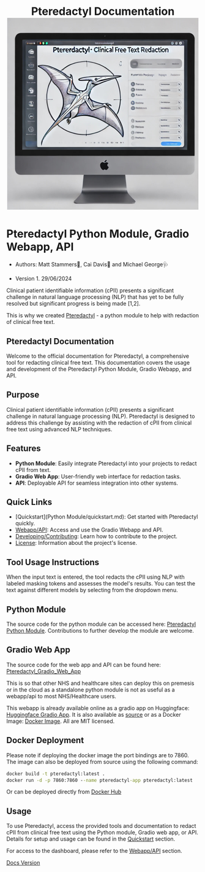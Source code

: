 <h1 align="center">
<br>Pteredactyl Documentation <br>
<img src="https://github.com/MattStammers/Pteredactyl/raw/main/src/pteredactyl_webapp/assets/img/Pteredactyl_Logo.jpg" alt="Pteredactyl Logo" width="500">
</h1>

# Pteredactyl Python Module, Gradio Webapp, API

- Authors: Matt Stammers🧪, Cai Davis🥼 and Michael George🩺

- Version 1. 29/06/2024

Clinical patient identifiable information (cPII) presents a significant challenge in natural language processing (NLP) that has yet to be fully resolved but significant progress is being made [1,2].

This is why we created [Pteredactyl](https://pypi.org/project/pteredactyl/) - a python module to help with redaction of clinical free text.

## Pteredactyl Documentation

Welcome to the official documentation for Pteredactyl, a comprehensive tool for redacting clinical free text. This documentation covers the usage and development of the Pteredactyl Python Module, Gradio Webapp, and API.

## Purpose

Clinical patient identifiable information (cPII) presents a significant challenge in natural language processing (NLP). Pteredactyl is designed to address this challenge by assisting with the redaction of cPII from clinical free text using advanced NLP techniques.

## Features

- **Python Module**: Easily integrate Pteredactyl into your projects to redact cPII from text.
- **Gradio Web App**: User-friendly web interface for redaction tasks.
- **API**: Deployable API for seamless integration into other systems.

## Quick Links

- [Quickstart](Python Module/quickstart.md): Get started with Pteredactyl quickly.
- [Webapp/API](webapp-api.md): Access and use the Gradio Webapp and API.
- [Developing/Contributing](developing-contributing.md): Learn how to contribute to the project.
- [License](license.md): Information about the project's license.

## Tool Usage Instructions

When the input text is entered, the tool redacts the cPII using NLP with labeled masking tokens and assesses the model's results. You can test the text against different models by selecting from the dropdown menu.

## Python Module

The source code for the python module can be accessed here: [Pteredactyl Python Module](https://github.com/MattStammers/Pteredactyl/tree/main/src/pteredactyl). Contributions to further develop the module are welcome.

## Gradio Web App

The source code for the web app and API can be found here: [Pteredactyl_Gradio_Web_App](https://github.com/MattStammers/Pteredactyl/tree/main/src/pteredactyl_webapp)

This is so that other NHS and healthcare sites can deploy this on premesis or in the cloud as a standalone python module is not as useful as a webapp/api to most NHS/Healthcare users.

This webapp is already available online as a gradio app on Huggingface: [Huggingface Gradio App](https://huggingface.co/spaces/MattStammers/pteredactyl_PII). It is also available as [source](https://github.com/SETT-Centre-Data-and-AI/PteRedactyl) or as a Docker Image: [Docker Image](https://registry.hub.docker.com/r/mattstammers/pteredactyl). All are MIT licensed.

## Docker Deployment

Please note if deploying the docker image the port bindings are to 7860. The image can also be deployed from source using the following command:

```bat
docker build -t pteredactyl:latest .
docker run -d -p 7860:7860 --name pteredactyl-app pteredactyl:latest
```

Or can be deployed directly from [Docker Hub](https://registry.hub.docker.com/r/mattstammers/pteredactyl)

## Usage

To use Pteredactyl, access the provided tools and documentation to redact cPII from clinical free text using the Python module, Gradio web app, or API. Details for setup and usage can be found in the [Quickstart](quickstart.md) section.

For access to the dashboard, please refer to the [Webapp/API](webapp-api.md) section.

[Docs Version](./version.md#version)
